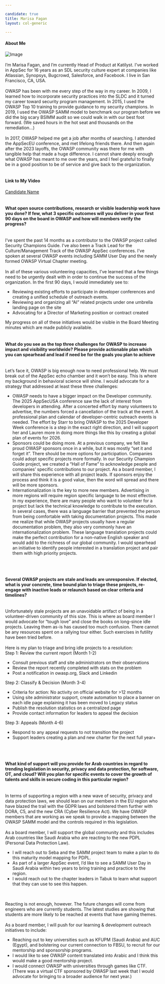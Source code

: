 ```yaml
---

candidate: true
title: Marisa Fagan 
layout: col-generic

---
```


#### About Me
![Image](#)
<br>
<br>
I’m Marisa Fagan, and I’m currently Head of Product at Katilyst. I’ve worked in AppSec for 16 years as an SDL security culture expert at companies like Atlassian, Synopsys, Bugcrowd, Salesforce, and Facebook. I live in San Francisco, CA, USA.
<br>
<br>
OWASP has been with me every step of the way in my career. In 2009, I learned how to incorporate security practices into the SLDC and it turned my career toward security program management. In 2015, I used the OWASP Top 10 training to provide guidance to my security champions. In 2019, I used the OWASP SAMM model to benchmark our program before we did the big scary BSIMM audit so we could walk in with our best foot forward. (We saved hours in the hot seat and thousands on the remediation…)
<br>
<br>
In 2017, OWASP helped me get a job after months of searching. I attended the AppSecEU conference, and met lifelong friends there. And then again after the 2023 layoffs, the OWASP community was there for me with tangible help that made a huge difference. I cannot share deeply enough what OWASP has meant to me over the years, and I feel grateful to finally be in a good position to be of service and give back to the organization.
<br>
<br>
#### Link to My Video
[Candidate Name](#)
<br>
<br>

#### What open source contributions, research or visible leadership work have you done? If few, what 3 specific outcomes will you deliver in your first 90 days on the board in OWASP and how will members verify the progress?
<br>
I’ve spent the past 14 months as a contributor to the OWASP project called Security Champions Guide. I’ve also been a Track Lead for the Culture/Management Track of the OWASP AppSec conferences. I’ve spoken at several OWASP events including SAMM User Day and the newly formed OWASP Virtual Chapter meeting. 
<br>
<br>
In all of these various volunteering capacities, I’ve learned that a few things need to be urgently dealt with in order to continue the success of the organization. In the first 90 days, I would immediately see to:
<ul>
<li>Reviewing existing efforts to participate in developer conferences and creating a unified schedule of outreach events.</li>
<li>Reviewing and organizing all “AI” related projects under one umbrella landing page on the site</li>
<li>Advocating for a Director of Marketing position or contract created</li>
</ul> 
My progress on all of these initiatives would be visible in the Board Meeting minutes which are made publicly available. 
<br>
<br>

#### What do you see as the top three challenges for OWASP to increase impact and visibility worldwide? Please provide actionable plan which you can spearhead and lead if need be for the goals you plan to achieve
<br>
Let’s face it, OWASP is big enough now to need professional help. We must break out of the AppSec echo chamber and it won’t be easy. This is where my background in behavioral science will shine.  I would advocate for a strategy that addressed at least these three challenges:
<br>
<ul>
<li>OWASP needs to have a bigger impact on the Developer community. The 2025 AppSecUSA conference saw the lack of interest from developers in attending. After a concerted effort by many volunteers to advertise, the numbers forced a cancellation of the track at the event. A professional plan and calendar of developer-centric outreach events is needed. The effort by Starr to bring OWASP to the 2025 Developer Week conference is a step in the exact right direction, and I will support her and Lauren more in doing more things like this by creating a global plan of events for 2026. </li>
<li>Sponsors could be doing more. At a previous company, we felt like proud OWASP sponsors once in a while, but it was mostly “set it and forget it”. There should be more options for participation. Companies could adopt specific projects more formally.  In our Security Champion Guide project, we created a “Hall of Fame” to acknowledge people and companies’ specific contributions to our project. As a board member, I will share this experience with all project leads. If sponsors enjoy the process and think it is a good value, then the word will spread and there will be more sponsors.</li>
<li>Internationalization is the key to more new members. Advertising in more regions will require region specific language to be most effective.  In my experience, there are many people who want to volunteer for a project but lack the technical knowledge to contribute to the execution. In several cases, there was a language barrier that prevented the person from being comfortable with taking documentation projects. This made me realize that while OWASP projects usually have a regular documentation problem, they also very commonly have an internationalization problem. These language translation projects could make the perfect contribution for a non-native English speaker and would add to the richness of our global community. I would spearhead an initiative to identify people interested in a translation project and pair them with high priority projects. </li>
</ul>
<br>
<br>

#### Several OWASP projects are stale and leads are unresponsive. If elected, what is your concrete, time bound plan to triage these projects, re-engage with inactive leads or relaunch based on clear criteria and timelines?
<br>
Unfortunately stale projects are an unavoidable artifact of being in a volunteer-driven community of this size. This is where as board member I would advocate for “tough love” and close the books on long-since idle projects. Leaving them as-is has caused too much confusion. There cannot be any resources spent on a rallying tour either. Such exercises in futility have been tried before. 
<br>
<br>
Here is my plan to triage and bring idle projects to a resolution: <br>
Step 1: Review the current report (Month 1-2)
<ul><li>Consult previous staff and site administrators on their observations</li>
<li>Review the report recently completed with stats on the problem</li>
<li>Post a notification in owasp.org, Slack and Linkedin</li> </ul>
Step 2: Classify & Decision (Month 3-4)
<ul><li>Criteria for action: No activity on official website for >12 months</li>
<li>Using site administrator support, create automation to place a banner on each idle page explaining it has been moved to Legacy status</li>
<li>Publish the resolution statistics on a centralized page</li>
<li>Provide contact information for leaders to appeal the decision</li> </ul>
Step 3: Appeals (Month 4-6) <br>
<ul><li>Respond to any appeal requests to not transition the project</li>
<li>Support leaders creating a plan and new charter for the next full year+ </li></ul>
<br>
<br>

#### What kind of support will you provide for Arab countries in regard to trending legislation in security, privacy and data protection, for software, OT, and cloud? Will you plan for specific events to cover the growth of talents and skills in secure coding in this particular region?
<br>
In terms of supporting a region with a new wave of security, privacy and data protection laws, we should lean on our members in the EU region who have blazed the trail with the GDPR laws and bolstered them further with DORA, C5, and the new CRA (Cyber Resilience Act). We have OWASP members that are working as we speak to provide a mapping between the OWASP SAMM model and the controls required in this legislation. 
<br>
<br>
As a board member, I will support the global community and this includes Arab countries like Saudi Arabia who are reacting to the new PDPL (Personal Data Protection Law). <br>
<ul><li>I will reach out to Seba and the SAMM project team to make a plan to do this maturity model mapping for PDPL. </li>
<li>As part of a larger AppSec event, I’d like to see a SAMM User Day in Saudi Arabia within two years to bring training and practice to the region. </li> 
<li>I would reach out to the chapter leaders in Tabuk to learn what support that they can use to see this happen.</li> </ul>
<br>
<br>
Reacting is not enough, however. The future changes will come from engineers who are currently students. The latest studies are showing that students are more likely to be reached at events that have gaming themes. 
<br>
<br>
As a board member, I will push for our learning & development outreach initiatives to include:<br>
<ul><li>Reaching out to key universities such as KFUPM (Saudi Arabia) and AUC (Egypt), and bolstering our current connection to FBSU, to recruit for our mentorship and sponsorship programs. </li>
<li>I would like to see OWASP content translated into Arabic and I think this would make a good mentorship project. </li>
<li>I would connect OWASP with universities through games like CTF. (There was a virtual CTF sponsored by OWASP last week that I would advocate for bringing to a broader audience for next year.) </li> </ul>

<br>
<br>

